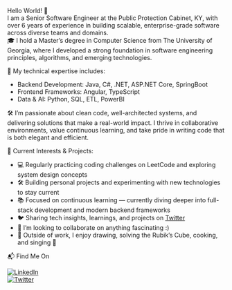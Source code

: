 Hello World! 👋  
I am a Senior Software Engineer at the Public Protection Cabinet, KY, with over 6 years of experience in building scalable, enterprise-grade software across diverse teams and domains.   
🎓 I hold a Master’s degree in Computer Science from The University of Georgia, where I developed a strong foundation in software engineering principles, algorithms, and emerging technologies.

🔧 My technical expertise includes:

- Backend Development: Java, C#, .NET, ASP.NET Core, SpringBoot
- Frontend Frameworks: Angular, TypeScript
- Data & AI: Python, SQL, ETL, PowerBI

🛠️ I’m passionate about clean code, well-architected systems, and delivering solutions that make a real-world impact. I thrive in collaborative environments, value continuous learning, and take pride in writing code that is both elegant and efficient.

🚀 Current Interests & Projects:

- 💻 Regularly practicing coding challenges on LeetCode and exploring system design concepts
- 🛠️ Building personal projects and experimenting with new technologies to stay current
- 📚 Focused on continuous learning — currently diving deeper into full-stack development and modern backend frameworks
- 🐦 Sharing tech insights, learnings, and projects on [Twitter](https://x.com/MGFido) 
- 🤝 I’m looking to collaborate on anything fascinating :)
- 🎨 Outside of work, I enjoy drawing, solving the Rubik’s Cube, cooking, and singing 🎤

📬 Find Me On

[![LinkedIn](https://img.shields.io/badge/LinkedIn-Connect-blue?logo=linkedin)](https://www.linkedin.com/in/mounikaganjikunta/)  
[![Twitter](https://img.shields.io/badge/Twitter-%40MGFido-1DA1F2?logo=twitter)](https://x.com/MGFido)

 <!--- A Software Developer, always eager to explore new technologies.
- Passionate about Java programming and actively building my basics in data structures and algorithms via LeetCode coding problems.
- Sharing insights into my coding journey on Twitter (https://twitter.com/MGFido)
- Enthusiastic learner seeking connections to discover new opportunities and expand my knowledge horizons
- Detours from routine: Drawing, singing, solving rubix cube, cooking/enjoying food, movies
-  Languages and Tools:


   <!-- <div>
        <code><img height="20" src="https://raw.githubusercontent.com/github/explore/80688e429a7d4ef2fca1e82350fe8e3517d3494d/topics/python/python.png"></code>
        <code><img height="20" src="https://cdn.svgporn.com/logos/visual-studio-code.svg"></code>
        <code><img height="20" src="https://raw.githubusercontent.com/github/explore/80688e429a7d4ef2fca1e82350fe8e3517d3494d/topics/java/java.png"></code>
        <code><img height="20" src="https://raw.githubusercontent.com/github/explore/80688e429a7d4ef2fca1e82350fe8e3517d3494d/topics/css/css.png"></code>
        <code><img height="20" src="https://raw.githubusercontent.com/github/explore/80688e429a7d4ef2fca1e82350fe8e3517d3494d/topics/html/html.png"></code>
        <code><img height="20" src="https://raw.githubusercontent.com/github/explore/80688e429a7d4ef2fca1e82350fe8e3517d3494d/topics/sql/sql.png"></code>
        <code><img height="20" src="https://raw.githubusercontent.com/github/explore/80688e429a7d4ef2fca1e82350fe8e3517d3494d/topics/angular/angular.png"></code>
       <code><img height="20" src="https://raw.githubusercontent.com/github/explore/80688e429a7d4ef2fca1e82350fe8e3517d3494d/topics/docker/docker.png"></code> 
   
   </div>
   
   <br>
    
   
<!--    <a href="https://twitter.com/MGFido"><img alt="Twitter" ></a> -->
<!--    <a href="https://github.com/anuraghazra/github-readme-stats">
      <img align="center" src="https://github-readme-stats.vercel.app/api/top-langs/?username=MounikaGanjikunta&layout=compact" />
    </a> -->


<!-- 
- 👨‍💻 My Portfolio: https://mounikaganjikunta.github.io/Portfolio/ -->
    
    
    

    


<!---
MounikaGanjikunta/MounikaGanjikunta is a ✨ special ✨ repository because its `README.md` (this file) appears on your GitHub profile.
You can click the Preview link to take a look at your changes.
--->
